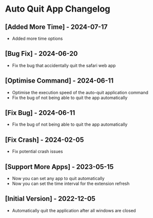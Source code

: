 # Auto Quit App Changelog

## [Added More Time] - 2024-07-17
- Added more time options

## [Bug Fix] - 2024-06-20

- Fix the bug that accidentally quit the safari web app

## [Optimise Command] - 2024-06-11

- Optimise the execution speed of the auto-quit application command
- Fix the bug of not being able to quit the app automatically

## [Fix Bug] - 2024-06-11

- Fix the bug of not being able to quit the app automatically

## [Fix Crash] - 2024-02-05

- Fix potential crash issues

## [Support More Apps] - 2023-05-15

- Now you can set any app to quit automatically
- Now you can set the time interval for the extension refresh

## [Initial Version] - 2022-12-05

- Automatically quit the application after all windows are closed
